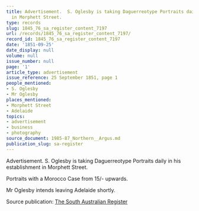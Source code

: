 ```yaml
---
title: Advertisement.  S. Oglesby is taking Daguerreotype Portraits daily in his establishment
  in Morphett Street.
type: records
slug: 1845_76_sa_register_content_7197
url: /records/1845_76_sa_register_content_7197/
record_id: 1845_76_sa_register_content_7197
date: '1851-09-25'
date_display: null
volume: null
issue_number: null
page: '1'
article_type: advertisement
issue_reference: 25 September 1851, page 1
people_mentioned:
- S. Oglesby
- Mr Oglesby
places_mentioned:
- Morphett Street
- Adelaide
topics:
- advertisement
- business
- photography
source_document: 1985-87_Northern__Argus.md
publication_slug: sa-register
---
```


Advertisement.  S. Oglesby is taking Daguerreotype Portraits daily in his establishment in Morphett Street.

Portraits with a Morocco Case from 15/- upwards.

Mr Oglesby intends leaving Adelaide shortly.

Source publication: [The South Australian Register](/publications/sa-register/)

